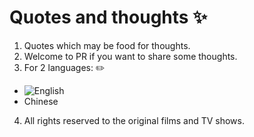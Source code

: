 # Quotes and thoughts ✨

1. Quotes which may be food for thoughts.
2. Welcome to PR if you want to share some thoughts.
3. For 2 languages: ✏️
+ ![English](https://github.com/bemywang/life-quote/tree/main/English) 
+ Chinese
4. All rights reserved to the original films and TV shows.
